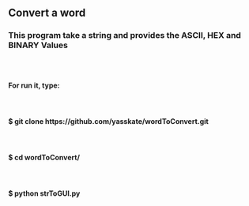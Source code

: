 <h2>Convert a word</h2>
<h3>This program take a string and provides the ASCII, HEX and BINARY Values<h3><br>
		<h4>For run it, type:<h4><br>
<h4>$ git clone https://github.com/yasskate/wordToConvert.git<h4><br>
<h4>$ cd wordToConvert/<h4><br>
<h4>$ python strToGUI.py<h4>
